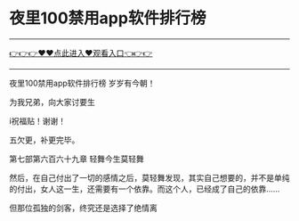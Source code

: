 # 夜里100禁用app软件排行榜

<hr/> <a href="https://github.com/kiuhd/dfrw/issues/1">👉👉👉♥♥点此进入♥观看入口👈👉👉</a><hr/>

夜里100禁用app软件排行榜
岁岁有今朝！

为我兄弟，向大家讨要生

i祝福贴！谢谢！

五欠更，补更完毕。

第七部第六百六十九章 轻舞今生莫轻舞

然后，在自己付出了一切的感情之后，莫轻舞发现，其实自己想要的，并不是单纯的付出，女人这一生，还需要有一个依靠。而这个人，已经成了自己的依靠……

但那位孤独的剑客，终究还是选择了绝情离

